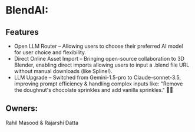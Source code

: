 # BlendAI:

## Features
- Open LLM Router – Allowing users to choose their preferred AI model for user choice and flexibility.
- Direct Online Asset Import – Bringing open-source collaboration to 3D Blender, enabling direct imports allowing users to input a .blend file URL without manual downloads (like 
  Spline!).
- LLM Upgrade – Switched from Gemini-1.5-pro to Claude-sonnet-3.5, improving prompt efficiency & handling complex inputs like:
    "Remove the doughnut's chocolate sprinkles and add vanilla sprinkles." 🍩✨

## Owners:
 Rahil Masood & Rajarshi Datta
